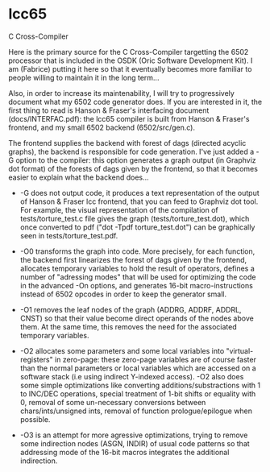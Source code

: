 # lcc65

C Cross-Compiler

Here is the primary source for the C Cross-Compiler targetting the 6502 processor that is included in the OSDK (Oric Software Development Kit). I am (Fabrice) putting it here so that it eventually becomes more familiar to people willing to maintain it in the long term...

Also, in order to increase its maintenability, I will try to progressively document what my 6502 code generator does. If you are interested in it, the first thing to read is Hanson & Fraser's interfacing document (docs/INTERFAC.pdf): the lcc65 compiler is built from Hanson & Fraser's frontend, and my small 6502 backend (6502/src/gen.c).

The frontend supplies the backend with forest of dags (directed acyclic graphs), the backend is responsible for code generation. I've just added a -G option to the compiler: this option generates a graph output (in Graphviz dot format) of the forests of dags given by the frontend, so that it becomes easier to explain what the backend does...

* -G does not output code, it produces a text representation of the output of Hanson & Fraser lcc frontend, that you can feed to Graphviz dot tool. For example, the visual representation of the compilation of tests/torture_test.c file gives the graph (tests/torture_test.dot), which once converted to pdf ("dot -Tpdf torture_test.dot") can be graphically seen in tests/torture_test.pdf.

* -O0 transforms the graph into code. More precisely, for each function, the backend first linearizes the forest of dags given by the frontend, allocates temporary variables to hold the result of operators, defines a number of "adressing modes" that will be used for optimizing the code in the advanced -On options, and generates 16-bit macro-instructions instead of 6502 opcodes in order to keep the generator small.

* -O1 removes the leaf nodes of the graph (ADDRG, ADDRF, ADDRL, CNST) so that their value become direct operands of the nodes above them. At the same time, this removes the need for the associated temporary variables.

* -O2 allocates some parameters and some local variables into "virtual-registers" in zero-page: these zero-page variables are of course faster than the normal parameters or local variables which are accessed on a software stack (i.e using indirect Y-indexed access). -O2 also does some simple optimizations like converting additions/substractions with 1 to INC/DEC operations, special treatment of 1-bit shifts or equality with 0, removal of some un-necessary conversions between chars/ints/unsigned ints, removal of function prologue/epilogue when possible.

* -O3 is an attempt for more agressive optimizations, trying to remove some indirection nodes (ASGN, INDIR) of usual code patterns so that addressing mode of the 16-bit macros integrates the additional indirection.
